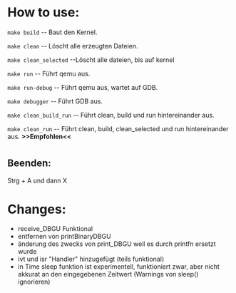 # How to use:

 `make build`	-- Baut den Kernel.

 `make clean`	-- Löscht alle erzeugten Dateien.

 `make clean_selected`   --Löscht alle dateien, bis auf kernel

 `make run`   -- Führt qemu aus.

 `make run-debug`   -- Führt qemu aus, wartet auf GDB.

 `make debugger`   -- Führt GDB aus.

 `make clean_build_run`    -- Führt clean, build und run hintereinander aus.
 
 `make clean_run`    -- Führt clean, build, clean_selected und run hintereinander aus.    **>>Empfohlen<<**
#

## Beenden:

Strg + A und dann X

# Changes:
- receive_DBGU Funktional
- entfernen von printBinaryDBGU
- änderung des zwecks von print_DBGU weil es durch printfn ersetzt wurde
- ivt und isr "Handler" hinzugefügt (teils funktional)
- in Time sleep funktion ist experimentell, funktioniert zwar, aber nicht akkurat an den eingegebenen Zeitwert (Warnings von sleep() ignorieren)
